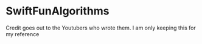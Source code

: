 # SwiftFunAlgorithms

Credit goes out to the Youtubers who wrote them. I am only keeping this for my reference
